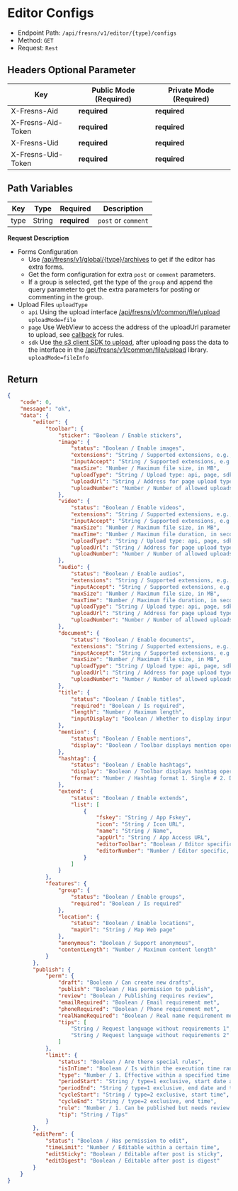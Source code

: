 # Editor Configs

- Endpoint Path: `/api/fresns/v1/editor/{type}/configs`
- Method: `GET`
- Request: `Rest`

## Headers Optional Parameter

| Key | Public Mode (Required) | Private Mode (Required) |
| --- | --- | --- |
| X-Fresns-Aid | **required** | **required** |
| X-Fresns-Aid-Token | **required** | **required** |
| X-Fresns-Uid | **required** | **required** |
| X-Fresns-Uid-Token | **required** | **required** |

## Path Variables

| Key | Type | Required | Description |
| --- | --- | --- | --- |
| type | String | **required** | `post` or `comment` |

**Request Description**

- Forms Configuration
    - Use [/api/fresns/v1/global/{type}/archives](../global/archives.md) to get if the editor has extra forms.
    - Get the form configuration for extra `post` or `comment` parameters.
    - If a group is selected, get the type of the `group` and append the query parameter to get the extra parameters for posting or commenting in the group.
- Upload Files `uploadType`
    - `api` Using the upload interface [/api/fresns/v1/common/file/upload](../common/file-upload.md) `uploadMode=file`
    - `page` Use WebView to access the address of the uploadUrl parameter to upload, see [callback](../../reference/callback/index.md) for rules.
    - `sdk` Use [the s3 client SDK to upload](../common/file-storage-token.md), after uploading pass the data to the interface in the [/api/fresns/v1/common/file/upload](../common/file-upload.md) library. `uploadMode=fileInfo`

## Return

```json
{
    "code": 0,
    "message": "ok",
    "data": {
        "editor": {
            "toolbar": {
                "sticker": "Boolean / Enable stickers",
                "image": {
                    "status": "Boolean / Enable images",
                    "extensions": "String / Supported extensions, e.g., png,gif,jpg,jpeg,bmp,heic",
                    "inputAccept": "String / Supported extensions, e.g., image/png,image/gif,image/jpeg,image/jpeg,image/bmp",
                    "maxSize": "Number / Maximum file size, in MB",
                    "uploadType": "String / Upload type: api, page, sdk",
                    "uploadUrl": "String / Address for page upload type",
                    "uploadNumber": "Number / Number of allowed uploads"
                },
                "video": {
                    "status": "Boolean / Enable videos",
                    "extensions": "String / Supported extensions, e.g., wmv,rm,mov,mpeg,mp4,3gp,flv,avi,rmvb",
                    "inputAccept": "String / Supported extensions, e.g., video/x-ms-wmv,application/vnd.rn-realmedia,video/quicktime,video/mpeg,video/mp4,video/3gpp,video/x-flv,video/x-msvideo,application/vnd.rn-realmedia-vbr",
                    "maxSize": "Number / Maximum file size, in MB",
                    "maxTime": "Number / Maximum file duration, in seconds",
                    "uploadType": "String / Upload type: api, page, sdk",
                    "uploadUrl": "String / Address for page upload type",
                    "uploadNumber": "Number / Number of allowed uploads"
                },
                "audio": {
                    "status": "Boolean / Enable audios",
                    "extensions": "String / Supported extensions, e.g., mp3,wav,m4a",
                    "inputAccept": "String / Supported extensions, e.g., audio/mpeg,audio/x-wav,audio/mp4",
                    "maxSize": "Number / Maximum file size, in MB",
                    "maxTime": "Number / Maximum file duration, in seconds",
                    "uploadType": "String / Upload type: api, page, sdk",
                    "uploadUrl": "String / Address for page upload type",
                    "uploadNumber": "Number / Number of allowed uploads"
                },
                "document": {
                    "status": "Boolean / Enable documents",
                    "extensions": "String / Supported extensions, e.g., doc,docx,xls,xlsx,csv,ppt,pptx,pps,ppts,pdf,txt,md,markdown,rar,zip,7z,epub,mobi",
                    "inputAccept": "String / Supported extensions, e.g., application/msword,application/vnd.openxmlformats-officedocument.wordprocessingml.document,application/vnd.ms-excel",
                    "maxSize": "Number / Maximum file size, in MB",
                    "uploadType": "String / Upload type: api, page, sdk",
                    "uploadUrl": "String / Address for page upload type",
                    "uploadNumber": "Number / Number of allowed uploads"
                },
                "title": {
                    "status": "Boolean / Enable titles",
                    "required": "Boolean / Is required",
                    "length": "Number / Maximum length",
                    "inputDisplay": "Boolean / Whether to display input by default"
                },
                "mention": {
                    "status": "Boolean / Enable mentions",
                    "display": "Boolean / Toolbar displays mention operation button"
                },
                "hashtag": {
                    "status": "Boolean / Enable hashtags",
                    "display": "Boolean / Toolbar displays hashtag operation button",
                    "format": "Number / Hashtag format 1. Single # 2. Double"
                },
                "extend": {
                    "status": "Boolean / Enable extends",
                    "list": [
                        {
                            "fskey": "String / App Fskey",
                            "icon": "String / Icon URL",
                            "name": "String / Name",
                            "appUrl": "String / App Access URL",
                            "editorToolbar": "Boolean / Editor specific, whether to display in toolbar",
                            "editorNumber": "Number / Editor specific, available number",
                        }
                    ]
                }
            },
            "features": {
                "group": {
                    "status": "Boolean / Enable groups",
                    "required": "Boolean / Is required"
                },
                "location": {
                    "status": "Boolean / Enable locations",
                    "mapUrl": "String / Map Web page"
                },
                "anonymous": "Boolean / Support anonymous",
                "contentLength": "Number / Maximum content length"
            }
        },
        "publish": {
            "perm": {
                "draft": "Boolean / Can create new drafts",
                "publish": "Boolean / Has permission to publish",
                "review": "Boolean / Publishing requires review",
                "emailRequired": "Boolean / Email requirement met",
                "phoneRequired": "Boolean / Phone requirement met",
                "realNameRequired": "Boolean / Real name requirement met",
                "tips": [
                    "String / Request language without requirements 1",
                    "String / Request language without requirements 2"
                ]
            },
            "limit": {
                "status": "Boolean / Are there special rules",
                "isInTime": "Boolean / Is within the execution time range",
                "type": "Number / 1. Effective within a specified time period 2. Recurring effective within a specified time period every day",
                "periodStart": "String / type=1 exclusive, start date and time",
                "periodEnd": "String / type=1 exclusive, end date and time",
                "cycleStart": "String / type=2 exclusive, start time",
                "cycleEnd": "String / type=2 exclusive, end time",
                "rule": "Number / 1. Can be published but needs review 2. Forbidden to publish",
                "tip": "String / Tips"
            }
        },
        "editPerm": {
            "status": "Boolean / Has permission to edit",
            "timeLimit": "Number / Editable within a certain time",
            "editSticky": "Boolean / Editable after post is sticky",
            "editDigest": "Boolean / Editable after post is digest"
        }
    }
}
```
